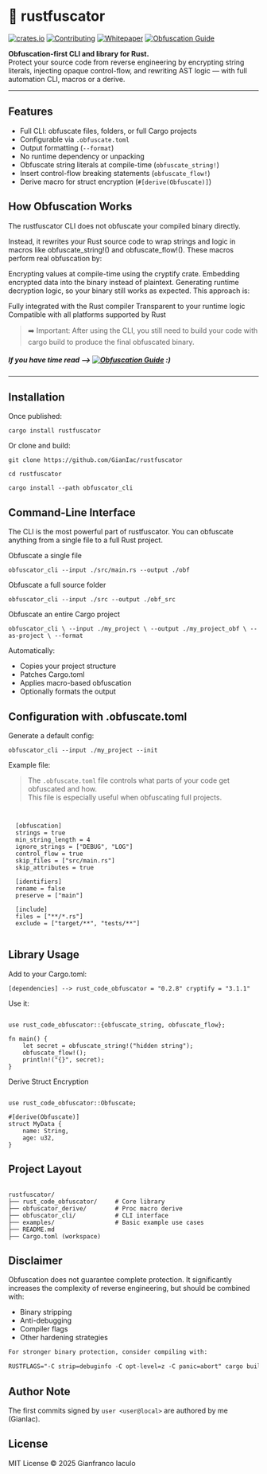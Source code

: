 # 🦀 rustfuscator

[![crates.io](https://img.shields.io/crates/v/rust_code_obfuscator.svg)](https://crates.io/crates/rust_code_obfuscator)
[![Contributing](https://img.shields.io/badge/docs-contributing-blueviolet?logo=github)](./CONTRIBUTING.md)
[![Whitepaper](https://img.shields.io/badge/docs-whitepaper-lightgrey?logo=readthedocs)](https://github.com/GianIac/rustfuscator/blob/main/WHITEPAPER.md)
[![Obfuscation Guide](https://img.shields.io/badge/docs-obfuscation_fundamentals-blue?logo=rust)](https://gianiac.github.io/rustfuscator/obfuscation_fundamentals.html)

**Obfuscation-first CLI and library for Rust.**  
Protect your source code from reverse engineering by encrypting string literals, injecting opaque control-flow, and rewriting AST logic — with full automation CLI, macros or a derive.

---

## Features

- Full CLI: obfuscate files, folders, or full Cargo projects
- Configurable via `.obfuscate.toml`
- Output formatting (`--format`)
- No runtime dependency or unpacking
- Obfuscate string literals at compile-time (`obfuscate_string!`)
- Insert control-flow breaking statements (`obfuscate_flow!`)
- Derive macro for struct encryption (`#[derive(Obfuscate)]`)

## How Obfuscation Works

The rustfuscator CLI does not obfuscate your compiled binary directly.

Instead, it rewrites your Rust source code to wrap strings and logic in macros like obfuscate_string!() and obfuscate_flow!(). These macros perform real obfuscation by:

Encrypting values at compile-time using the cryptify crate.
Embedding encrypted data into the binary instead of plaintext.
Generating runtime decryption logic, so your binary still works as expected.
This approach is:

Fully integrated with the Rust compiler
Transparent to your runtime logic
Compatible with all platforms supported by Rust

> ➡️ Important: After using the CLI, you still need to build your code with cargo build to produce the final obfuscated binary.

##### If you have time read --> [![Obfuscation Guide](https://img.shields.io/badge/docs-obfuscation_fundamentals-blue?logo=rust)](https://gianiac.github.io/rustfuscator/obfuscation_fundamentals.html) :)

---

## Installation

Once published:

`cargo install rustfuscator`

Or clone and build:

`git clone https://github.com/GianIac/rustfuscator`

`cd rustfuscator`

`cargo install --path obfuscator_cli`

## Command-Line Interface

The CLI is the most powerful part of rustfuscator. You can obfuscate anything from a single file to a full Rust project.

Obfuscate a single file

`obfuscator_cli --input ./src/main.rs --output ./obf`

Obfuscate a full source folder

`obfuscator_cli --input ./src --output ./obf_src`

Obfuscate an entire Cargo project

`obfuscator_cli \
  --input ./my_project \
  --output ./my_project_obf \
  --as-project \
  --format`
  
Automatically:

- Copies your project structure
- Patches Cargo.toml
- Applies macro-based obfuscation
- Optionally formats the output

## Configuration with .obfuscate.toml
Generate a default config:

`obfuscator_cli --input ./my_project --init`

Example file:

> The `.obfuscate.toml` file controls what parts of your code get obfuscated and how.  
> This file is especially useful when obfuscating full projects.

<pre><code>
  
  [obfuscation]
  strings = true
  min_string_length = 4
  ignore_strings = ["DEBUG", "LOG"]
  control_flow = true
  skip_files = ["src/main.rs"]
  skip_attributes = true 
  
  [identifiers]
  rename = false
  preserve = ["main"]
  
  [include]
  files = ["**/*.rs"]
  exclude = ["target/**", "tests/**"]
 
</code></pre>

## Library Usage

Add to your Cargo.toml:

`[dependencies] -->
rust_code_obfuscator = "0.2.8"
cryptify = "3.1.1"`

Use it:

<pre><code>
use rust_code_obfuscator::{obfuscate_string, obfuscate_flow};

fn main() {
    let secret = obfuscate_string!("hidden string");
    obfuscate_flow!();
    println!("{}", secret);
}
</code></pre>

Derive Struct Encryption

<pre><code>
use rust_code_obfuscator::Obfuscate;

#[derive(Obfuscate)]
struct MyData {
    name: String,
    age: u32,
}
</code></pre>

## Project Layout

<pre><code>
rustfuscator/
├── rust_code_obfuscator/     # Core library
├── obfuscator_derive/        # Proc macro derive
├── obfuscator_cli/           # CLI interface
├── examples/                 # Basic example use cases
├── README.md
├── Cargo.toml (workspace)
</code></pre>

## Disclaimer

Obfuscation does not guarantee complete protection.
It significantly increases the complexity of reverse engineering, but should be combined with:

- Binary stripping
- Anti-debugging
- Compiler flags
- Other hardening strategies

```markdown
For stronger binary protection, consider compiling with:

RUSTFLAGS="-C strip=debuginfo -C opt-level=z -C panic=abort" cargo build --release
```

## Author Note

The first commits signed by `user <user@local>` are authored by me (GianIac).

## License

MIT License © 2025 Gianfranco Iaculo
